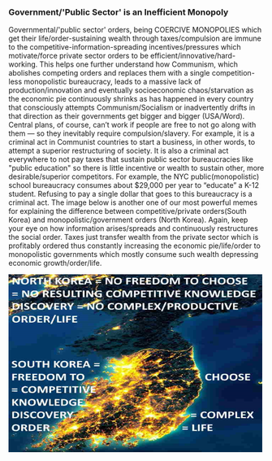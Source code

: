 

### Government/'Public Sector' is an Inefficient Monopoly

Governmental/'public sector' orders, being COERCIVE MONOPOLIES which get their life/order-sustaining wealth through taxes/compulsion are immune to the competitive-information-spreading incentives/pressures which motivate/force private sector orders to be efficient/innovative/hard-working. This helps one further understand how Communism, which abolishes competing orders and replaces them with a single competition-less monopolistic bureaucracy, leads to a massive lack of production/innovation and eventually socioeconomic chaos/starvation as the economic pie continuously shrinks as has happened in every country that consciously attempts Communism/Socialism or inadvertently drifts in that direction as their governments get bigger and bigger (USA/Word). Central plans, of course, can’t work if people are free to not go along with them — so they inevitably require compulsion/slavery. For example, it is a criminal act in Communist countries to start a business, in other words, to attempt a superior restructuring of society. It is also a criminal act everywhere to not pay taxes that sustain public sector bureaucracies like "public education" so there is little incentive or wealth to sustain other, more desirable/superior competitors. For example, the NYC public(monopolistic) school bureaucracy consumes about $29,000 per year to “educate” a K-12 student. Refusing to pay a single dollar that goes to this bureaucracy is a criminal act. The image below is another one of our most powerful memes for explaining the difference between competitive/private orders(South Korea) and monopolistic/government orders (North Korea). Again, keep your eye on how information arises/spreads and continuously restructures the social order. Taxes just transfer wealth from the private sector which is profitably ordered thus constantly increasing the economic pie/life/order to monopolistic governments which mostly consume such wealth depressing economic growth/order/life.


<img src="../images/koreas.png" alt="Koreas"
	title="Koreas" width="500" height="350" />
